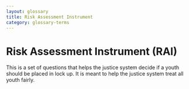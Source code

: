 ```yaml
---
layout: glossary
title: Risk Assessment Instrument
category: glossary-terms
---
```


# Risk Assessment Instrument (RAI)

This is a set of questions that helps the justice system decide if a youth should be placed in lock up. It is meant to help the justice system treat all youth fairly.